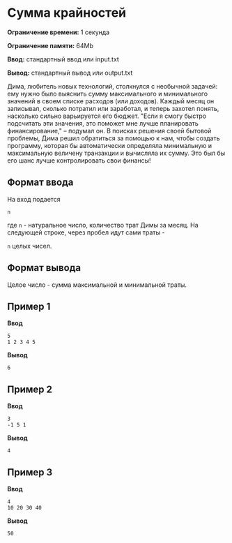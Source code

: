 # Сумма крайностей

**Ограничение времени:** 1 секунда

**Ограничение памяти:** 64Mb

**Ввод:** стандартный ввод или input.txt

**Вывод:** стандартный вывод или output.txt

Дима, любитель новых технологий, столкнулся с необычной задачей: ему нужно было выяснить сумму максимального и минимального значений в своем списке расходов (или доходов). Каждый месяц он записывал, сколько потратил или заработал, и теперь захотел понять, насколько сильно варьируется его бюджет. "Если я смогу быстро подсчитать эти значения, это поможет мне лучше планировать финансирование," – подумал он. В поисках решения своей бытовой проблемы, Дима решил обратиться за помощью к нам, чтобы создать программу, которая бы автоматически определяла минимальную и максимальную величену транзакции и вычисляла их сумму. Это был бы его шанс лучше контролировать свои финансы!

## Формат ввода

На вход подается

`n`

где `n` - натуральное число, количество трат Димы за месяц. На следующей строке, через пробел идут сами траты -

`n` целых чисел.

## Формат вывода

Целое число - сумма максимальной и минимальной траты.

## Пример 1

**Ввод**
```
5
1 2 3 4 5
```

**Вывод**
```
6
```

## Пример 2

**Ввод**
```
3
-1 5 1
```

**Вывод**
```
4
```

## Пример 3

**Ввод**
```
4
10 20 30 40
```

**Вывод**
```
50